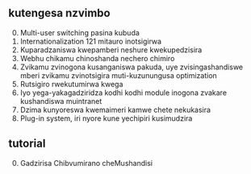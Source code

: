 ## kutengesa nzvimbo

0. Multi-user switching pasina kubuda
1. Internationalization 121 mitauro inotsigirwa
2. Kuparadzaniswa kwepamberi neshure kwekupedzisira
3. Webhu chikamu chinoshanda nechero chimiro
4. Zvikamu zvinogona kusanganiswa pakuda, uye zvisingashandiswe mberi zvikamu zvinotsigira muti-kuzunungusa optimization
5. Rutsigiro rwekutumirwa kwega
6. Iyo yega-yakagadziridza kodhi kodhi module inogona zvakare kushandiswa muintranet
7. Dzima kunyoreswa kwemaimeri kamwe chete nekukasira
8. Plug-in system, iri nyore kune yechipiri kusimudzira

## tutorial

0. Gadzirisa Chibvumirano cheMushandisi